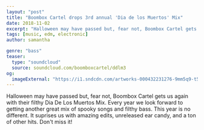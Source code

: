 ```yaml
---
layout: "post"
title: "Boombox Cartel drops 3rd annual 'Dia de los Muertos' Mix"
date: 2018-11-02
excerpt: "Halloween may have passed but, fear not, Boombox Cartel gets us again with their filthy Dia De Los Muertos Mix."
tags: [music, edm, electronic]
author: samantha

genre: "bass"
teaser:
  type: "soundcloud"
  source: soundcloud.com/boomboxcartel/ddlm3
og:
  imageExternal: "https://i1.sndcdn.com/artworks-000432231276-9mm5q9-t500x500.jpg"
---
```

Halloween may have passed but, fear not, Boombox Cartel gets us again with their filthy Dia De Los Muertos Mix. Every year we look forward to getting another great mix of spooky songs and filthy bass. This year is no different. It suprises us with amazing edits, unreleased ear candy, and a ton of other hits. Don't miss it!
